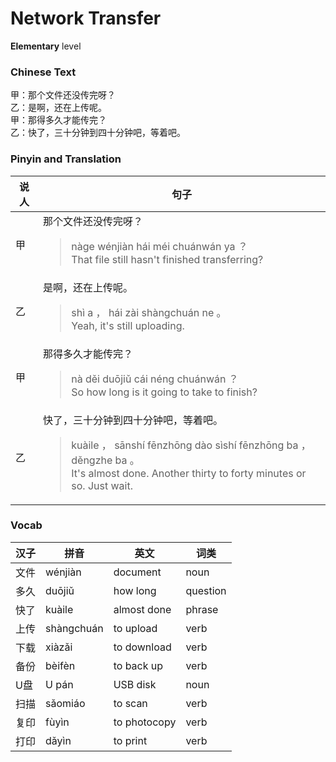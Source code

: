 # Network Transfer
**Elementary** level
### Chinese Text
甲：那个文件还没传完呀？<br />乙：是啊，还在上传呢。<br />甲：那得多久才能传完？<br />乙：快了，三十分钟到四十分钟吧，等着吧。

### Pinyin and Translation
|说人|句子|
|----|----|
|甲|那个文件还没传完呀？<blockquote>nàge wénjiàn hái méi chuánwán ya ？<br />That file still hasn't finished transferring?</blockquote>|
|乙|是啊，还在上传呢。<blockquote>shì a ， hái zài shàngchuán ne 。<br />Yeah, it's still uploading.</blockquote>|
|甲|那得多久才能传完？<blockquote>nà děi duōjiǔ cái néng chuánwán ？<br />So how long is it going to take to finish?</blockquote>|
|乙|快了，三十分钟到四十分钟吧，等着吧。<blockquote>kuàile ， sānshí fēnzhōng dào sìshí fēnzhōng ba ， děngzhe ba 。<br />It's almost done. Another thirty to forty minutes or so. Just wait.</blockquote>|
### Vocab
|汉子|拼音|英文|词类|
|----|----|----|----|
|文件|wénjiàn|document|noun|
|多久|duōjiǔ|how long|question|
|快了|kuàile|almost done|phrase|
|上传|shàngchuán|to upload|verb|
|下载|xiàzǎi|to download|verb|
|备份|bèifèn|to back up|verb|
|U盘|U pán|USB disk|noun|
|扫描|sǎomiáo|to scan|verb|
|复印|fùyìn|to photocopy|verb|
|打印|dǎyìn|to print|verb|